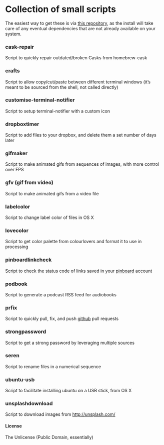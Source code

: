 # Collection of small scripts

The easiest way to get these is via [this repository](https://github.com/vitorgalvao/homebrew-tinyscripts), as the install will take care of any eventual dependencies that are not already available on your system.

### cask-repair
Script to quickly repair outdated/broken Casks from homebrew-cask

### crafts
Script to allow copy/cut/paste between different terminal windows (it’s meant to be sourced from the shell, not called directly)

### customise-terminal-notifier
Script to setup terminal-notifier with a custom icon

### dropboxtimer
Script to add files to your dropbox, and delete them a set number of days later

### gifmaker
Script to make animated gifs from sequences of images, with more control over FPS

### gfv (gif from video)
Script to make animated gifs from a video file

### labelcolor
Script to change label color of files in OS X

### lovecolor
Script to get color palette from colourlovers and format it to use in processing

### pinboardlinkcheck
Script to check the status code of links saved in your [pinboard](https://pinboard.in/) account

### podbook
Script to generate a podcast RSS feed for audiobooks

### prfix
Script to quickly pull, fix, and push [github](https://github.com/) pull requests

### strongpassword
Script to get a strong password by leveraging multiple sources

### seren
Script to rename files in a numerical sequence

### ubuntu-usb
Script to facilitate installing ubuntu on a USB stick, from OS X

### unsplashdownload
Script to download images from http://unsplash.com/

#### License
The Unlicense (Public Domain, essentially)
